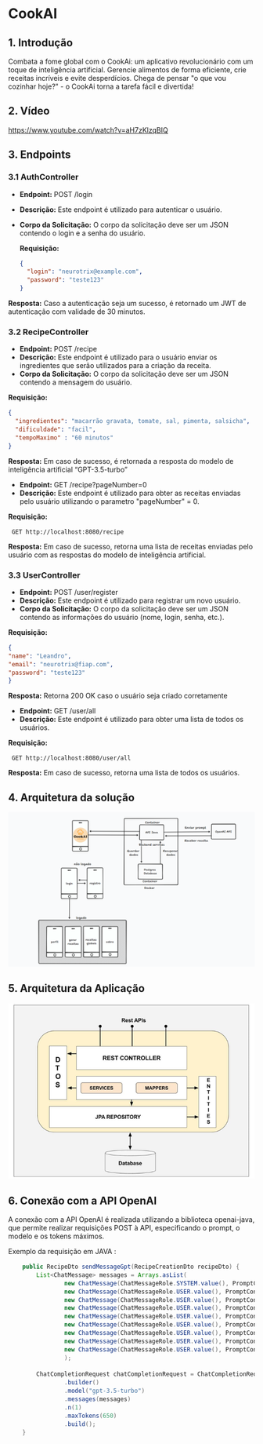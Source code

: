 # CookAI

## 1. Introdução

Combata a fome global com o CookAi: um aplicativo revolucionário com um toque de inteligência artificial. Gerencie alimentos de forma eficiente, crie receitas incríveis e evite desperdícios. Chega de pensar "o que vou cozinhar hoje?" - o CookAi torna a tarefa fácil e divertida!

## 2. Vídeo

https://www.youtube.com/watch?v=aH7zKlzqBIQ

## 3. Endpoints

### 3.1 AuthController

- **Endpoint:** POST /login
- **Descrição:** Este endpoint é utilizado para autenticar o usuário.
- **Corpo da Solicitação:** O corpo da solicitação deve ser um JSON contendo o login e a senha do usuário.
  
  **Requisição:**
  ```json
  {
    "login": "neurotrix@example.com",
    "password": "teste123"
  }
  ```
  
**Resposta:** Caso a autenticação seja um sucesso, é retornado um JWT de autenticação com validade de 30 minutos.

### 3.2 RecipeController

- **Endpoint:** POST /recipe
- **Descrição:** Este endpoint é utilizado para o usuário enviar os ingredientes que serão utilizados para a criação da receita.
- **Corpo da Solicitação:** O corpo da solicitação deve ser um JSON contendo a mensagem do usuário.

 **Requisição:**
  ```json
  {
    "ingredientes": "macarrão gravata, tomate, sal, pimenta, salsicha",
    "dificuldade": "facil",
    "tempoMaximo" : "60 minutos"
  }
  ```

**Resposta:** Em caso de sucesso, é retornada a resposta do modelo de inteligência artificial “GPT-3.5-turbo”

- **Endpoint:** GET /recipe?pageNumber=0
- **Descrição:** Este endpoint é utilizado para obter as receitas enviadas pelo usuário utilizando o parametro "pageNumber" = 0.

 **Requisição:**
  ```URL
   GET http://localhost:8080/recipe
  ```
**Resposta:** Em caso de sucesso, retorna uma lista de receitas enviadas pelo usuário com as respostas do modelo de inteligência artificial.

### 3.3 UserController

- **Endpoint:** POST /user/register
- **Descrição:** Este endpoint é utilizado para registrar um novo usuário.
- **Corpo da Solicitação:** O corpo da solicitação deve ser um JSON contendo as informações do usuário (nome, login, senha, etc.).

 **Requisição:**
  ```json
{
  "name": "Leandro",
  "email": "neurotrix@fiap.com",
  "password": "teste123"
}
  ```

**Resposta:** Retorna 200 OK caso o usuário seja criado corretamente

- **Endpoint:** GET /user/all 
- **Descrição:** Este endpoint é utilizado para obter uma lista de todos os usuários.

 **Requisição:**
  ```URL
   GET http://localhost:8080/user/all
  ```
  
**Resposta:** Em caso de sucesso, retorna uma lista de todos os usuários.

## 4. Arquitetura da solução

![Arquitetura da Solucao](./img/arquitetura-solucao.png)

## 5. Arquitetura da Aplicação

![Arquitetura da Solucao](./img/arquitetura-comunicacao.png)

## 6. Conexão com a API OpenAI

A conexão com a API OpenAI é realizada utilizando a biblioteca openai-java, que permite realizar requisições POST à API, especificando o prompt, o modelo e os tokens máximos.

Exemplo da requisição em JAVA :

```java
    public RecipeDto sendMessageGpt(RecipeCreationDto recipeDto) {
        List<ChatMessage> messages = Arrays.asList(
                new ChatMessage(ChatMessageRole.SYSTEM.value(), PromptConstants.RECIPE_INITIALIZER),
                new ChatMessage(ChatMessageRole.USER.value(), PromptConstants.RECIPE_FORMAT),
                new ChatMessage(ChatMessageRole.USER.value(), PromptConstants.OUTPUT_RULES),
                new ChatMessage(ChatMessageRole.USER.value(), PromptConstants.OUTPUT_EXAMPLE),
                new ChatMessage(ChatMessageRole.USER.value(), PromptConstants.RECIPE_LEVELS),
                new ChatMessage(ChatMessageRole.USER.value(), PromptConstants.LINE_SEPARATOR),
                new ChatMessage(ChatMessageRole.USER.value(), PromptConstants.RECIPE_CREATOR + recipeDto.getIngredients()),
                new ChatMessage(ChatMessageRole.USER.value(), PromptConstants.RECIPE_DIFFICULTY + recipeDto.getDifficulty()),
                new ChatMessage(ChatMessageRole.USER.value(), PromptConstants.MAX_TIME + recipeDto.getPreparationTime())
                );

        ChatCompletionRequest chatCompletionRequest = ChatCompletionRequest
                .builder()
                .model("gpt-3.5-turbo")
                .messages(messages)
                .n(1)
                .maxTokens(650)
                .build();
    }
```
